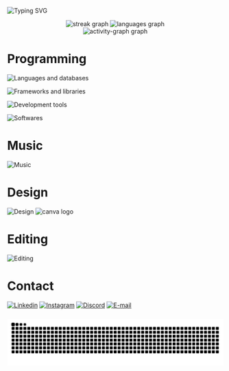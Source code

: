 ![Typing SVG](https://readme-typing-svg.herokuapp.com?font=Ubuntu&size=50&pause=1000&color=00B2FF&center=true&vCenter=true&width=1000&height=80&lines=Software+Engineer;Music+Producer;Graphic+Designer;Video+Editor)

<div align="center">
  <img src="https://streak-stats.demolab.com?user=Z4ffarani&locale=en&mode=daily&theme=react&hide_border=true&border_radius=10&order=3" height="140" alt="streak graph"  />
  <img src="https://github-readme-stats.vercel.app/api/top-langs?username=Z4ffarani&locale=en&hide_title=false&layout=compact&card_width=250&langs_count=5&theme=react&hide_border=true&order=2" height="140" alt="languages graph"  />
</div>

<div align="center">
  <img src="https://github-readme-activity-graph.vercel.app/graph?username=Z4ffarani&radius=16&theme=react&area=true&order=5&custom_title=Z4ffarani&hide_title=false&hide_border=true" height="223" alt="activity-graph graph"  />
</div>

###

<h1 align="left">Programming</h1>

![Languages and databases](https://skillicons.dev/icons?i=html,css,js,nodejs,python,mongodb&theme=dark&perline=10)

![Frameworks and libraries](https://skillicons.dev/icons?i=tailwindcss,styledcomponents,react,express&theme=dark&perline=10)

![Development tools](https://skillicons.dev/icons?i=git,vercel,vite&theme=dark&perline=10)

![Softwares](https://skillicons.dev/icons?i=windows,ubuntu,vscode,arduino,postman&theme=dark&perline=10)

###

<h1 align="left">Music</h1>

![Music](https://skillicons.dev/icons?i=ableton&theme=dark&perline=10)

###

<h1 align="left">Design</h1>

![Design](https://skillicons.dev/icons?i=ai,ps,figma&theme=dark&perline=10)
<img src="https://cdn.simpleicons.org/canva/00C4CC" height="40" alt="canva logo" />

###

<h1 align="left">Editing</h1>

![Editing](https://skillicons.dev/icons?i=pr,ae&theme=dark&perline=10)

###

<h1 align="left">Contact</h1>

[![Linkedin](https://skillicons.dev/icons?i=linkedin&theme=dark)](https://www.linkedin.com/in/kaique-zaffarani/)
[![Instagram](https://skillicons.dev/icons?i=instagram&theme=dark)](https://www.instagram.com/z4ffarani/)
[![Discord](https://skillicons.dev/icons?i=discord&theme=dark)](https://www.discordapp.com/users/710153971041304607)
[![E-mail](https://skillicons.dev/icons?i=gmail&theme=dark)](https://mail.google.com/mail/u/0/#inbox?compose=CllgCJqWgqfXqvnLlmbdtbvdGpSNdSVKxssmzKnmbkjlhPdKnmxlvNFJFmCxqjmnwWxCxRbHbmL)

###

<img src="https://raw.githubusercontent.com/Z4ffarani/Z4ffarani/output/snake.svg" alt="Snake animation" />
